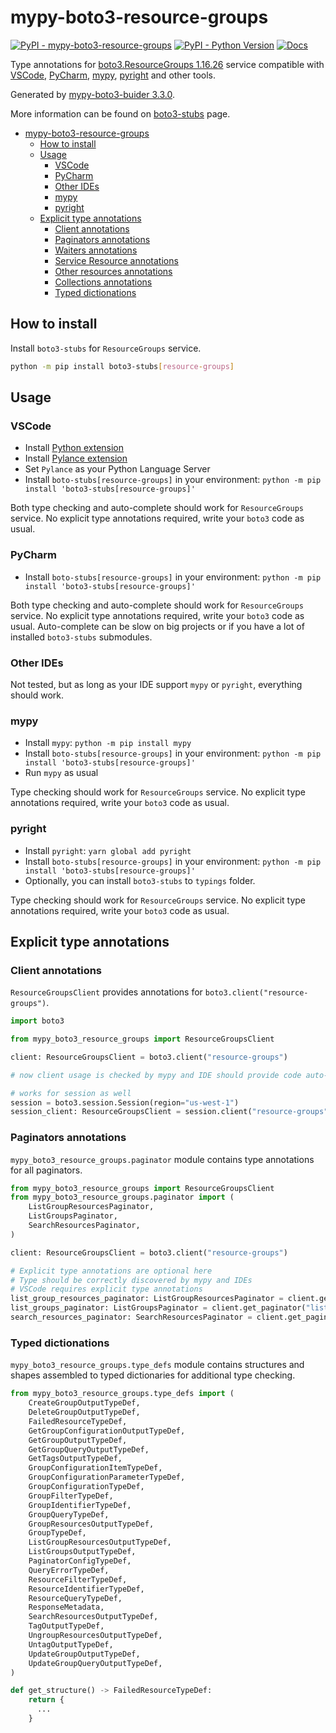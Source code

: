 # mypy-boto3-resource-groups

[![PyPI - mypy-boto3-resource-groups](https://img.shields.io/pypi/v/mypy-boto3-resource-groups.svg?color=blue)](https://pypi.org/project/mypy-boto3-resource-groups)
[![PyPI - Python Version](https://img.shields.io/pypi/pyversions/mypy-boto3-resource-groups.svg?color=blue)](https://pypi.org/project/mypy-boto3-resource-groups)
[![Docs](https://img.shields.io/readthedocs/mypy-boto3-builder.svg?color=blue)](https://mypy-boto3-builder.readthedocs.io/)

Type annotations for
[boto3.ResourceGroups 1.16.26](https://boto3.amazonaws.com/v1/documentation/api/1.16.26/reference/services/resource-groups.html#ResourceGroups) service
compatible with
[VSCode](https://code.visualstudio.com/),
[PyCharm](https://www.jetbrains.com/pycharm/),
[mypy](https://github.com/python/mypy),
[pyright](https://github.com/microsoft/pyright)
and other tools.

Generated by [mypy-boto3-buider 3.3.0](https://github.com/vemel/mypy_boto3_builder).

More information can be found on [boto3-stubs](https://pypi.org/project/boto3-stubs/) page.

- [mypy-boto3-resource-groups](#mypy-boto3-resource-groups)
  - [How to install](#how-to-install)
  - [Usage](#usage)
    - [VSCode](#vscode)
    - [PyCharm](#pycharm)
    - [Other IDEs](#other-ides)
    - [mypy](#mypy)
    - [pyright](#pyright)
  - [Explicit type annotations](#explicit-type-annotations)
    - [Client annotations](#client-annotations)
    - [Paginators annotations](#paginators-annotations)
    - [Waiters annotations](#waiters-annotations)
    - [Service Resource annotations](#service-resource-annotations)
    - [Other resources annotations](#other-resources-annotations)
    - [Collections annotations](#collections-annotations)
    - [Typed dictionations](#typed-dictionations)

## How to install

Install `boto3-stubs` for `ResourceGroups` service.

```bash
python -m pip install boto3-stubs[resource-groups]
```

## Usage

### VSCode

- Install [Python extension](https://marketplace.visualstudio.com/items?itemName=ms-python.python)
- Install [Pylance extension](https://marketplace.visualstudio.com/items?itemName=ms-python.vscode-pylance)
- Set `Pylance` as your Python Language Server
- Install `boto-stubs[resource-groups]` in your environment: `python -m pip install 'boto3-stubs[resource-groups]'`

Both type checking and auto-complete should work for `ResourceGroups` service.
No explicit type annotations required, write your `boto3` code as usual.

### PyCharm

- Install `boto-stubs[resource-groups]` in your environment: `python -m pip install 'boto3-stubs[resource-groups]'`

Both type checking and auto-complete should work for `ResourceGroups` service.
No explicit type annotations required, write your `boto3` code as usual.
Auto-complete can be slow on big projects or if you have a lot of installed `boto3-stubs` submodules.

### Other IDEs

Not tested, but as long as your IDE support `mypy` or `pyright`, everything should work.

### mypy

- Install `mypy`: `python -m pip install mypy`
- Install `boto-stubs[resource-groups]` in your environment: `python -m pip install 'boto3-stubs[resource-groups]'`
- Run `mypy` as usual

Type checking should work for `ResourceGroups` service.
No explicit type annotations required, write your `boto3` code as usual.

### pyright

- Install `pyright`: `yarn global add pyright`
- Install `boto-stubs[resource-groups]` in your environment: `python -m pip install 'boto3-stubs[resource-groups]'`
- Optionally, you can install `boto3-stubs` to `typings` folder.

Type checking should work for `ResourceGroups` service.
No explicit type annotations required, write your `boto3` code as usual.

## Explicit type annotations

### Client annotations

`ResourceGroupsClient` provides annotations for `boto3.client("resource-groups")`.

```python
import boto3

from mypy_boto3_resource_groups import ResourceGroupsClient

client: ResourceGroupsClient = boto3.client("resource-groups")

# now client usage is checked by mypy and IDE should provide code auto-complete

# works for session as well
session = boto3.session.Session(region="us-west-1")
session_client: ResourceGroupsClient = session.client("resource-groups")
```

### Paginators annotations

`mypy_boto3_resource_groups.paginator` module contains type annotations for all paginators.

```python
from mypy_boto3_resource_groups import ResourceGroupsClient
from mypy_boto3_resource_groups.paginator import (
    ListGroupResourcesPaginator,
    ListGroupsPaginator,
    SearchResourcesPaginator,
)

client: ResourceGroupsClient = boto3.client("resource-groups")

# Explicit type annotations are optional here
# Type should be correctly discovered by mypy and IDEs
# VSCode requires explicit type annotations
list_group_resources_paginator: ListGroupResourcesPaginator = client.get_paginator("list_group_resources")
list_groups_paginator: ListGroupsPaginator = client.get_paginator("list_groups")
search_resources_paginator: SearchResourcesPaginator = client.get_paginator("search_resources")
```







### Typed dictionations

`mypy_boto3_resource_groups.type_defs` module contains structures and shapes assembled
to typed dictionaries for additional type checking.

```python
from mypy_boto3_resource_groups.type_defs import (
    CreateGroupOutputTypeDef,
    DeleteGroupOutputTypeDef,
    FailedResourceTypeDef,
    GetGroupConfigurationOutputTypeDef,
    GetGroupOutputTypeDef,
    GetGroupQueryOutputTypeDef,
    GetTagsOutputTypeDef,
    GroupConfigurationItemTypeDef,
    GroupConfigurationParameterTypeDef,
    GroupConfigurationTypeDef,
    GroupFilterTypeDef,
    GroupIdentifierTypeDef,
    GroupQueryTypeDef,
    GroupResourcesOutputTypeDef,
    GroupTypeDef,
    ListGroupResourcesOutputTypeDef,
    ListGroupsOutputTypeDef,
    PaginatorConfigTypeDef,
    QueryErrorTypeDef,
    ResourceFilterTypeDef,
    ResourceIdentifierTypeDef,
    ResourceQueryTypeDef,
    ResponseMetadata,
    SearchResourcesOutputTypeDef,
    TagOutputTypeDef,
    UngroupResourcesOutputTypeDef,
    UntagOutputTypeDef,
    UpdateGroupOutputTypeDef,
    UpdateGroupQueryOutputTypeDef,
)

def get_structure() -> FailedResourceTypeDef:
    return {
      ...
    }
```
